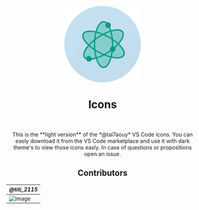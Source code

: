 <h1 align="center">
  <br>
    <img src="icon.png" alt="logo" width="200">
  <br><br>
  Icons
  <br>
  <br>
</h1>

<p align="center">
This is the **light version** of the *@tal7aouy* VS Code icons. You can easly download it from the VS Code marketplace and use it with dark theme's to view those icons easly. In case of questions or propositions open an issue. 

<h2 align="center">Contributors</h2>
</p>

| ***@titi_2115*** |
| - |
| ![image](https://avatars.githubusercontent.com/u/73474137?v=4) |
